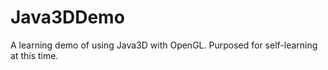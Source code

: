 # Java3DDemo
A learning demo of using Java3D with OpenGL.  Purposed for self-learning at this time.
